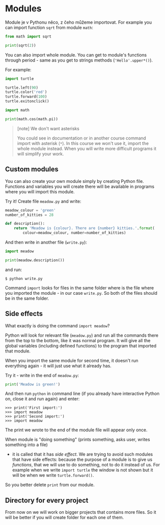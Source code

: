 # Modules

Module je v Pythonu něco, z čeho můžeme importovat.
For example you can import function `sqrt` from module `math`:

```python
from math import sqrt

print(sqrt(2))
```

You can also import whole module. You can get to module's
functions through period - same as you get to strings methods
(`'Hello'.upper*()`).

For example:

```python
import turtle

turtle.left(90)
turtle.color('red')
turtle.forward(100)
turtle.exitonclick()
```

```python
import math

print(math.cos(math.pi))
```

> [note] We don't want asterisks
>
> You could see in documentation or in another course command
> import with asterisk (`*`).
> In this course we won't use it, import the whole module instead.
> When you will write more difficult programs it will simplify
> your work.


## Custom modules

You can also create your own module simply by
creating Python file. Functions and variables
you will create there will be available
in programs where you will import this module.

Try it!
Create file `meadow.py` and write:

```python
meadow_colour = 'green'
number_of_kitties = 28

def description():
    return 'Meadow is {colour}. There are {number} kitties.'.format(
        colour=meadow_colour, number=number_of_kitties)
```

And then write in another file (`write.py`):

```python
import meadow

print(meadow.description())
```

and run:

```console
$ python write.py
```

Command `import` looks for files in the same folder
where is the file where you imported the module - in our
case `write.py`. So both of the files should be in the 
same folder.

## Side effects

What exactly is doing the command `import meadow`?

Python will look for relevant file (`meadow.py`) and run all the commands
there from the top to the bottom, like it was normal program.
It will give all the global variables (including defined functions) to the
program that imported that module.

When you import the same module for second time, it doesn't
run everything again - it will just use what it already has.

Try it - write in the end of `meadow.py`:

```python
print('Meadow is green!')
```

And then run `python` in command line (if you already have interactive
Python on, close it and run again) and enter:

```pycon
>>> print('First import:')
>>> import meadow
>>> print('Second import:')
>>> import meadow
```

The print we wrote to the end of the module file
will appear only once.

When module is "doing something" (prints something, asks user, 
writes something into a file)
- it is called that it has *side effect*.
We are trying to avoid such modules that have side effects:
because the purpose of a module is to give us *functions*, that we
will use to do something, not to do it instead of us.
For example when we write `import turtle` the window is not shown but it will 
be when we write `turtle.forward()`.

So you better delete `print` from our module.


## Directory for every project

From now on we will work on bigger projects that contains
more files. So it will be better if you will create folder for each
one of them.
